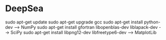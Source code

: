 # DeepSea

sudo apt-get update
sudo apt-get upgrade gcc
sudo apt-get install python-dev  --> NumPy
sudo apt-get install gfortran libopenblas-dev liblapack-dev --> SciPy
sudo apt-get install libpng12-dev libfreetype6-dev          --> MatplotLib

